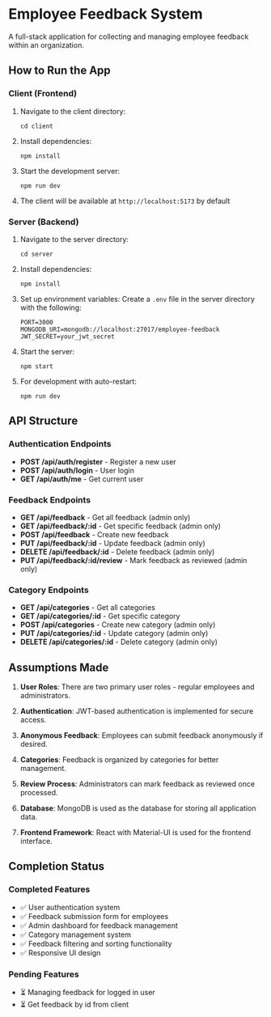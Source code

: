 # Employee Feedback System

A full-stack application for collecting and managing employee feedback within an organization.

## How to Run the App

### Client (Frontend)

1. Navigate to the client directory:
   ```
   cd client
   ```

2. Install dependencies:
   ```
   npm install
   ```

3. Start the development server:
   ```
   npm run dev
   ```

4. The client will be available at `http://localhost:5173` by default

### Server (Backend)

1. Navigate to the server directory:
   ```
   cd server
   ```

2. Install dependencies:
   ```
   npm install
   ```

3. Set up environment variables:
   Create a `.env` file in the server directory with the following:
   ```
   PORT=3000
   MONGODB_URI=mongodb://localhost:27017/employee-feedback
   JWT_SECRET=your_jwt_secret
   ```

4. Start the server:
   ```
   npm start
   ```

5. For development with auto-restart:
   ```
   npm run dev
   ```

## API Structure

### Authentication Endpoints

- **POST /api/auth/register** - Register a new user
- **POST /api/auth/login** - User login
- **GET /api/auth/me** - Get current user

### Feedback Endpoints

- **GET /api/feedback** - Get all feedback (admin only)
- **GET /api/feedback/:id** - Get specific feedback (admin only)
- **POST /api/feedback** - Create new feedback
- **PUT /api/feedback/:id** - Update feedback (admin only)
- **DELETE /api/feedback/:id** - Delete feedback (admin only)
- **PUT /api/feedback/:id/review** - Mark feedback as reviewed (admin only)

### Category Endpoints

- **GET /api/categories** - Get all categories
- **GET /api/categories/:id** - Get specific category
- **POST /api/categories** - Create new category (admin only)
- **PUT /api/categories/:id** - Update category (admin only)
- **DELETE /api/categories/:id** - Delete category (admin only)

## Assumptions Made

1. **User Roles**: There are two primary user roles - regular employees and administrators.

2. **Authentication**: JWT-based authentication is implemented for secure access.

3. **Anonymous Feedback**: Employees can submit feedback anonymously if desired.

4. **Categories**: Feedback is organized by categories for better management.

5. **Review Process**: Administrators can mark feedback as reviewed once processed.

6. **Database**: MongoDB is used as the database for storing all application data.

7. **Frontend Framework**: React with Material-UI is used for the frontend interface.

## Completion Status

### Completed Features

- ✅ User authentication system
- ✅ Feedback submission form for employees
- ✅ Admin dashboard for feedback management
- ✅ Category management system
- ✅ Feedback filtering and sorting functionality
- ✅ Responsive UI design

### Pending Features

- ⏳ Managing feedback for logged in user
- ⏳ Get feedback by id from client